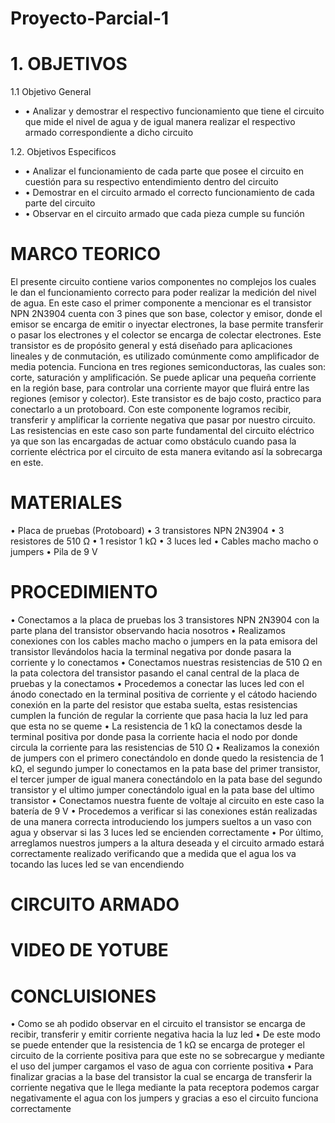 # Proyecto-Parcial-1
# 1. OBJETIVOS 
1.1 Objetivo General 
* •	Analizar y demostrar el respectivo funcionamiento que tiene el circuito que mide el nivel de agua y de igual manera realizar el respectivo armado correspondiente a dicho circuito 

1.2. Objetivos Especificos
*  •	Analizar el funcionamiento de cada parte que posee el circuito en cuestión para su respectivo entendimiento dentro del circuito 
*  •	Demostrar en el circuito armado el correcto funcionamiento de cada parte del circuito
*  •	Observar en el circuito armado que cada pieza cumple su función 

# MARCO TEORICO 
El presente circuito contiene varios componentes no complejos los cuales le dan el funcionamiento correcto para poder realizar la medición del nivel de agua.
En este caso el primer componente a mencionar es el transistor NPN 2N3904 cuenta con 3 pines que son base, colector y emisor, donde el emisor se encarga de emitir o inyectar electrones, la base permite transferir o pasar los electrones y el colector se encarga de colectar electrones. Este transistor es de propósito general y está diseñado para aplicaciones lineales y de conmutación, es utilizado comúnmente como amplificador de media potencia. Funciona en tres regiones semiconductoras, las cuales son: corte, saturación y amplificación. Se puede aplicar una pequeña corriente en la región base, para controlar una corriente mayor que fluirá entre las regiones (emisor y colector). Este transistor es de bajo costo, practico para conectarlo a un protoboard. Con este componente logramos recibir, transferir y amplificar la corriente negativa que pasar por nuestro circuito.
Las resistencias en este caso son parte fundamental del circuito eléctrico ya que son las encargadas de actuar como obstáculo cuando pasa la corriente eléctrica por el circuito de esta manera evitando así la sobrecarga en este.
# MATERIALES
•	Placa de pruebas (Protoboard)
•	3 transistores NPN 2N3904
•	3 resistores de 510 Ω
•	1 resistor 1 kΩ
•	3 luces led 
•	Cables macho macho o jumpers
•	Pila de 9 V
# PROCEDIMIENTO 

•	Conectamos a la placa de pruebas los 3 transistores NPN 2N3904 con la parte plana del transistor observando hacia nosotros
•	Realizamos conexiones con los cables macho macho o jumpers en la pata emisora del transistor llevándolos hacia la terminal negativa por donde pasara la corriente y lo conectamos 
•	Conectamos nuestras resistencias de 510 Ω en la pata colectora del transistor pasando el canal central de la placa de pruebas y la conectamos 
•	Procedemos a conectar las luces led con el ánodo conectado en la terminal positiva de corriente y el cátodo haciendo conexión en la parte del resistor que estaba suelta, estas resistencias cumplen la función de regular la corriente que pasa hacia la luz led para que esta no se queme 
•	La resistencia de 1 kΩ la conectamos desde la terminal positiva por donde pasa la corriente hacia el nodo por donde circula la corriente para las resistencias de 510 Ω
•	Realizamos la conexión de jumpers con el primero conectándolo en donde quedo la resistencia de 1 kΩ, el segundo jumper lo conectamos en la pata base del primer transistor, el tercer jumper de igual manera conectándolo en la pata base del segundo transistor y el ultimo jumper conectándolo igual en la pata base del ultimo transistor 
•	Conectamos nuestra fuente de voltaje al circuito en este caso la batería de 9 V
•	Procedemos a verificar si las conexiones están realizadas de una manera correcta introduciendo los jumpers sueltos a un vaso con agua y observar si las 3 luces led se encienden correctamente 
•	Por último, arreglamos nuestros jumpers a la altura deseada y el circuito armado estará correctamente realizado verificando que a medida que el agua los va tocando las luces led se van encendiendo
# CIRCUITO ARMADO
# VIDEO DE YOTUBE 
# CONCLUISIONES 
•	Como se ah podido observar en el circuito el transistor se encarga de recibir, transferir y emitir corriente negativa hacia la luz led 
•	De este modo se puede entender que la resistencia de 1 kΩ se encarga de proteger el circuito de la corriente positiva para que este no se sobrecargue y mediante el uso del jumper cargamos el vaso de agua con corriente positiva 
•	Para finalizar gracias a la base del transistor la cual se encarga de transferir la corriente negativa que le llega mediante la pata receptora podemos cargar negativamente el agua con los jumpers y gracias a eso el circuito funciona correctamente   

